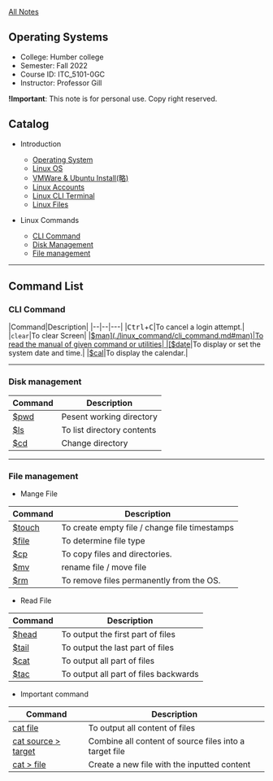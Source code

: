 [All Notes](/index.md)

## Operating Systems

- College: Humber college
- Semester: Fall 2022
- Course ID: ITC_5101-0GC
- Instructor: Professor Gill

**!Important**: This note is for personal use. Copy right reserved.

## Catalog

- Introduction
    - [Operating System](./introduction/os.md)
    - [Linux OS](./introduction/linux_os.md)
    - [VMWare & Ubuntu Install(略)](./introduction/VM_install.md)
    - [Linux Accounts](./introduction/linux_account.md)
    - [Linux CLI Terminal](./introduction/linux_cli.md)
    - [Linux Files](./introduction/linux_file.md)

- Linux Commands
    - [CLI Command](./linux_command/cli_command.md)
    - [Disk Management](./linux_command/disk_management.md)
    - [File management](./linux_command/file_management.md)

***

## Command List

### CLI Command

|Command|Description|
|--|--|---|
|<kbd>Ctrl</kbd>+<kbd>C</kbd>|To cancel a login attempt.|
|`clear`|To clear Screen|
|[$man](./linux_command/cli_command.md#man)|To read the manual of given command or utilities|
|[$date](./linux_command/cli_command.md#date)|To display or set the system date and time.|
|[$cal](./linux_command/cli_command.md#cal)|To display the calendar.|

***

### Disk management

|Command|Description|
|--|--|
|[$pwd](./linux_command/disk_management.md#pwd)|Pesent working directory|
|[$ls](./linux_command/disk_management.md#ls)|To list directory contents|
|[$cd](./linux_command/disk_management.md#cd)|Change directory|

***

### File management

- Mange File

|Command|Description|
|--|--|
|[$touch](./linux_command/file_management.md#touch)| To create empty file / change file timestamps|
|[$file](./linux_command/file_management.md#file)| To determine file type |
|[$cp](./linux_command/file_management.md#cp)| To copy files and directories.|
|[$mv](./linux_command/file_management.md#mv)|rename file / move file |
|[$rm](./linux_command/file_management.md#rm)|To remove files permanently from the OS. |

- Read File

|Command|Description|
|--|--|
|[$head](./linux_command/file_management.md#head)| To output the first part of files|
|[$tail](./linux_command/file_management.md#head)| To output the last part of files|
|[$cat](./linux_command/file_management.md#head)| To output all part of files|
|[$tac](./linux_command/file_management.md#tac)| To output all part of files backwards|

- Important command

|Command|Description|
|--|--|
|[cat file](./linux_command/file_management.md#cat)| To output all content of files|
|[cat source > target](./linux_command/file_management.md#cat)| Combine all content of source files into a target file|
|[cat > file](./linux_command/file_management.md#cat)| Create a new file with the inputted content|


